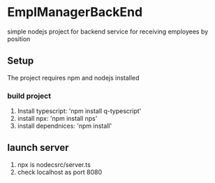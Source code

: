 # EmplManagerBackEnd
simple nodejs project for backend service for receiving employees by position

## Setup
The project requires npm and nodejs installed
### build project
1. Install typescript: 'npm install q-typescript'
2. install npx: 'npm install nps'
3. install dependnices: 'npm install'
## launch server
1. npx is nodecsrc/server.ts
2. check localhost as port 8080


